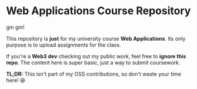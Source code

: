 # Web Applications Course Repository  

gm gm! 

This repository is **just** for my university course **Web Applications**. Its only purpose is to upload assignments for the class.

If you're a **Web3 dev** checking out my public work, feel free to **ignore this repo**. The content here is super basic, just a way to submit coursework.  

**TL;DR:** This isn't part of my OSS contributions, so don't waste your time here! 😆  
